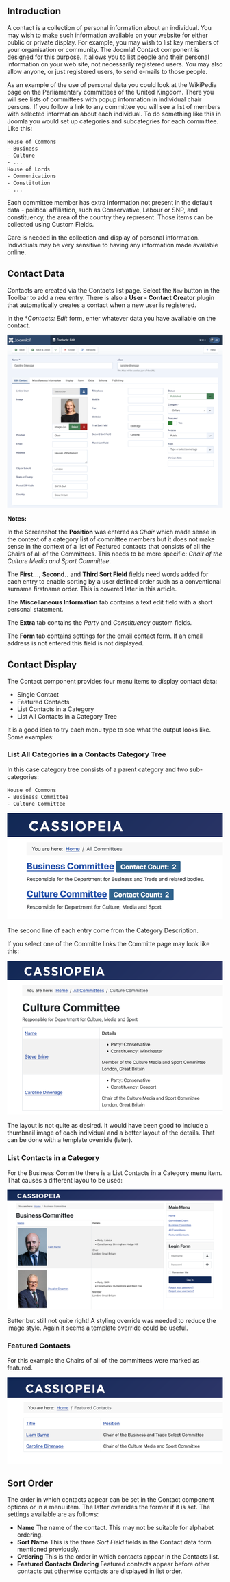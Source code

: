 <!-- Filename: contacts.md / Display title: Contacts -->

## Introduction

A contact is a collection of personal information about an individual. You may
wish to make such information available on your website for either public or
private display. For example, you may wish to list key members of your
organisation or community. The Joomla! Contact component is designed for this
purpose. It allows you to list people and their personal information on your
web site, not necessarily registered users. You may also allow anyone, or
just registered users, to send e-mails to those people.

As an example of the use of personal data you could look at the WikiPedia page
on the Parliamentary committees of the United Kingdom. There you will see lists of
committees with popup information in individual chair persons. If you follow a
link to any committee you will see a list of members with selected information
about each individual. To do something like this in Joomla you would set up
categories and subcategries for each committee. Like this:

```
House of Commons
- Business
- Culture
- ...
House of Lords
- Communications
- Constitution
- ...
```
Each committee member has extra information not present in the default
data - political affiliation, such as Conservative, Labour or SNP, and
constituency, the area of the country they represent. Those items can
be collected using Custom Fields.

Care is needed in the collection and display of personal information.
Individuals may be very sensitive to having any information made available
online.

## Contact Data

Contacts are created via the Contacts list page. Select the `New` button in the
Toolbar to add a new entry. There is also a **User - Contact Creator** plugin
that automatically creates a contact when a new user is registered.

In the **Contacts: Edit* form, enter whatever data you have available on the
contact.

![data entry screenshot](../../../images/en/contacts/contact-data-entry.png "Data entry Screenshot")

**Notes:**

In the Screenshot the **Position** was entered as *Chair* which made sense in
the context of a category list of committee members but it does not make sense
in the context of a list of Featured contacts that consists of all the Chairs of
all of the Committees. This needs to be more specific: *Chair of the Culture
Media and Sport Committee*.

The **First...**, **Second..** and **Third Sort Field** fields need words added
for each entry to enable sorting by a user defined order such as a conventional
surname firstname order. This is covered later in this article.

The **Miscellaneous Information** tab contains a text edit field with a short
personal statement.

The **Extra** tab contains the *Party* and *Constituency* custom fields.

The **Form** tab contains settings for the email contact form. If an email
address is not entered this field is not displayed.

## Contact Display

The Contact component provides four menu items to display contact data:

* Single Contact
* Featured Contacts
* List Contacts in a Category
* List All Contacts in a Category Tree

It is a good idea to try each menu type to see what the output looks like.
Some examples:

### List All Categories in a Contacts Category Tree

In this case category tree consists of a parent category and two sub-categories:
```
House of Commons
- Business Committee
- Culture Committee
```
![all categories in a category tree](../../../images/en/contacts/contact-all-committees.png "All Categories in a Contact Category Tree")

The second line of each entry come from the Category Description.

If you select one of the Committe links the Committe page may look like this:

![contacts in a category](../../../images/en/contacts/contact-culture-committee.png "Contacts in a Category")

The layout is not quite as desired. It would have been good to include a
thumbnail image of each individual and a better layout of the details. That
can be done with a template override (later).

### List Contacts in a Category

For the Business Committe there is a List Contacts in a Category menu item.
That causes a different layou to be used:

![contact category list](../../../images/en/contacts/contact-category-list.png "Contact Category List")

Better but still not quite right! A styling override was needed to reduce the
image style. Again it seems a template override could be useful.

### Featured Contacts

For this example the Chairs of all of the committees were marked as featured.

![featured contacts](../../../images/en/contacts/contact-featured.png "Featured Contacts")

## Sort Order

The order in which contacts appear can be set in the Contact component options
or in a menu item. The latter overrides the former if it is set. The settings
available are as follows:
* **Name** The name of the contact. This may not be suitable for alphabet
    ordering.
* **Sort Name** This is the three *Sort Field* fields in the Contact data form
    mentioned previously.
* **Ordering** This is the order in which contacts appear in the Contacts list.
* **Featured Contacts Ordering** Featured contacts appear before other contacts
    but otherwise contacts are displayed in list order.

